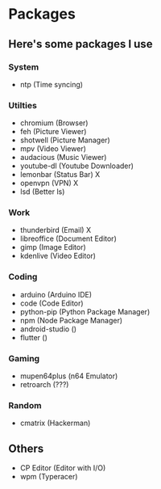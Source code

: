 # Packages
## Here's some packages I use

### System
- ntp (Time syncing)

### Utilties
- chromium (Browser)
- feh (Picture Viewer)
- shotwell (Picture Manager)
- mpv (Video Viewer)
- audacious (Music Viewer)
- youtube-dl (Youtube Downloader)
- lemonbar (Status Bar) X
- openvpn (VPN) X
- lsd (Better ls)

### Work
- thunderbird (Email) X
- libreoffice  (Document Editor)
- gimp (Image Editor)
- kdenlive (Video Editor)

### Coding
- arduino (Arduino IDE)
- code (Code Editor)
- python-pip (Python Package Manager)
- npm (Node Package Manager)
- android-studio ()
- flutter ()

### Gaming
- mupen64plus (n64 Emulator)
- retroarch (???)

### Random
- cmatrix (Hackerman)

## Others
- CP Editor (Editor with I/O)
- wpm (Typeracer)
